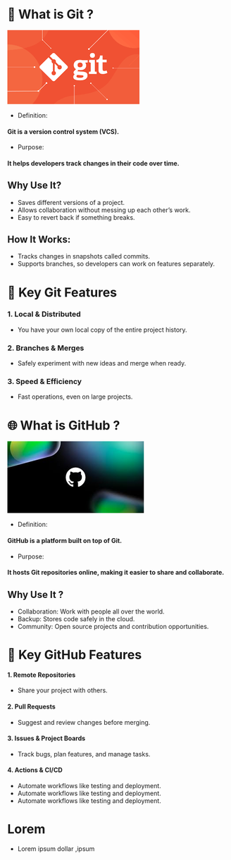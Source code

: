 #  🌟 What is Git ?
![](./git.png)
- Definition:
#### Git is a version control system (VCS).
- Purpose:
#### It helps developers track changes in their code over time.
## Why Use It?
- Saves different versions of a project.
- Allows collaboration without messing up each other’s work.
- Easy to revert back if something breaks.
## How It Works:
- Tracks changes in snapshots called commits.
- Supports branches, so developers can work on features separately.
#
#  🔧 Key Git Features
### 1. Local & Distributed
- You have your own local copy of the entire project history.
### 2. Branches & Merges
- Safely experiment with new ideas and merge when ready.
### 3. Speed & Efficiency
- Fast operations, even on large projects.
#
# 🌐 What is GitHub ?
![](./images%20(2).jpeg)
- Definition:
#### GitHub is a platform built on top of Git.
- Purpose:
#### It hosts Git repositories online, making it easier to share and collaborate.
## Why Use It ?
- Collaboration: Work with people all over the world.
- Backup: Stores code safely in the cloud.
- Community: Open source projects and contribution opportunities.
# 🚀 Key GitHub Features
#### 1. Remote Repositories
- Share your project with others.
#### 2. Pull Requests
- Suggest and review changes before merging.
#### 3. Issues & Project Boards
- Track bugs, plan features, and manage tasks.
#### 4. Actions & CI/CD
- Automate workflows like testing and deployment.
- Automate workflows like testing and deployment.
- Automate workflows like testing and deployment.
#
# Lorem
- Lorem ipsum dollar ,ipsum